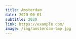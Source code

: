 ```yaml
---
title: Amsterdam
date: 2020-06-01
subtitle: 2020
link: https://example.com/
image: /img/amsterdam-tmp.jpg
---
```

